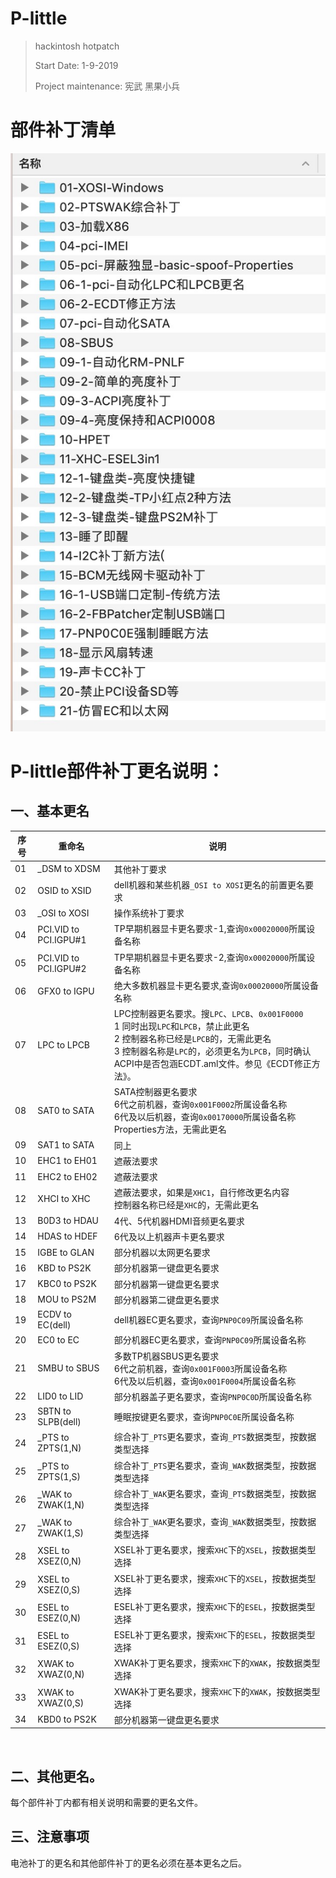 # P-little

> hackintosh hotpatch
>
> Start Date: 1-9-2019
>
> Project maintenance: 宪武 黑果小兵

# 部件补丁清单

![P-部件补丁清单](P-部件补丁清单.png)

# P-little部件补丁更名说明：

## 一、基本更名

| 序号 | 重命名 | 说明 |
| ---- | ------ | ---- |
| 01| _DSM to XDSM | 其他补丁要求 |
|02|OSID to XSID  |   dell机器和某些机器`_OSI to XOSI`更名的前置更名要求|
|03|_OSI to XOSI  |     操作系统补丁要求|
|04|PCI.VID to PCI.IGPU#1 | TP早期机器显卡更名要求-1,查询`0x00020000`所属设备名称 |
|05|PCI.VID to PCI.IGPU#2 | TP早期机器显卡更名要求-2,查询`0x00020000`所属设备名称 |
|06|GFX0 to IGPU  | 绝大多数机器显卡更名要求,查询`0x00020000`所属设备名称 |
|07|LPC to LPCB | LPC控制器更名要求。搜`LPC`、`LPCB`、`0x001F0000`<br />1 同时出现`LPC`和`LPCB`，禁止此更名<br />2 控制器名称已经是`LPCB`的，无需此更名<br />3 控制器名称是`LPC`的，必须更名为`LPCB`，同时确认ACPI中是否包涵ECDT.aml文件。参见《ECDT修正方法》。 |
|08|SAT0 to SATA  | SATA控制器更名要求<br />6代之前机器，查询`0x001F0002`所属设备名称<br />6代及以后机器，查询`0x00170000`所属设备名称<br />Properties方法，无需此更名 |
|09|SAT1 to SATA |    同上|
|10|EHC1 to EH01 |    遮蔽法要求|
|11|EHC2 to EH02 |    遮蔽法要求|
|12|XHCI to XHC  | 遮蔽法要求，如果是`XHC1`，自行修改更名内容<br />控制器名称已经是`XHC`的，无需此更名 |
|13|B0D3 to HDAU |    4代、5代机器HDMI音频更名要求|
|14|HDAS to HDEF |    6代及以上机器声卡更名要求|
|15|IGBE to GLAN |    部分机器以太网更名要求|
|16|KBD to PS2K |     部分机器第一键盘更名要求|
|17|KBC0 to PS2K |    部分机器第一键盘更名要求|
|18|MOU to PS2M |     部分机器第二键盘更名要求|
|19|ECDV to EC(dell) | dell机器EC更名要求，查询`PNP0C09`所属设备名称 |
|20|EC0 to EC  | 部分机器EC更名要求，查询`PNP0C09`所属设备名称 |
|21|SMBU to SBUS | 多数TP机器SBUS更名要求<br />6代之前机器，查询`0x001F0003`所属设备名称<br />6代及以后机器，查询`0x001F0004`所属设备名称 |
|22|LID0 to LID  | 部分机器盖子更名要求，查询`PNP0C0D`所属设备名称 |
|23|SBTN to SLPB(dell) | 睡眠按键更名要求，查询`PNP0C0E`所属设备名称 |
|24|_PTS to ZPTS(1,N)  | 综合补丁`_PTS`更名要求，查询`_PTS`数据类型，按数据类型选择 |
|25|_PTS to ZPTS(1,S) | 综合补丁`_PTS`更名要求，查询`_WAK`数据类型，按数据类型选择 |
|26|_WAK to ZWAK(1,N) | 综合补丁`_WAK`更名要求，查询`_PTS`数据类型，按数据类型选择 |
|27|_WAK to ZWAK(1,S) | 综合补丁`_WAK`更名要求，查询`_WAK`数据类型，按数据类型选择 |
|28|XSEL to XSEZ(0,N) | XSEL补丁更名要求，搜索`XHC`下的`XSEL`，按数据类型选择 |
|29|XSEL to XSEZ(0,S) | XSEL补丁更名要求，搜索`XHC`下的`XSEL`，按数据类型选择 |
|30|ESEL to ESEZ(0,N) | ESEL补丁更名要求，搜索`XHC`下的`ESEL`，按数据类型选择 |
|31|ESEL to ESEZ(0,S) | ESEL补丁更名要求，搜索`XHC`下的`ESEL`，按数据类型选择 |
|32|XWAK to XWAZ(0,N) | XWAK补丁更名要求，搜索`XHC`下的`XWAK`，按数据类型选择 |
|33|XWAK to XWAZ(0,S) | XWAK补丁更名要求，搜索`XHC`下的`XWAK`，按数据类型选择 |
|34|KBD0 to PS2K | 部分机器第一键盘更名要求 |

​     

## 二、其他更名。

每个部件补丁内都有相关说明和需要的更名文件。

## 三、注意事项

电池补丁的更名和其他部件补丁的更名必须在基本更名之后。

